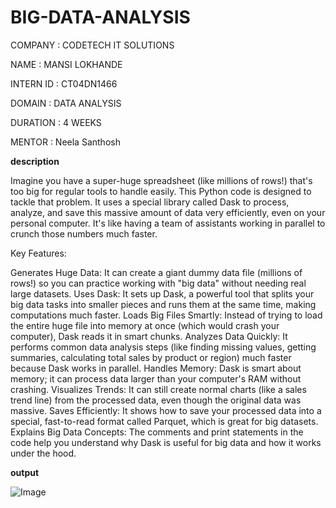 # BIG-DATA-ANALYSIS

COMPANY : CODETECH IT SOLUTIONS

NAME : MANSI LOKHANDE

INTERN ID : CT04DN1466

DOMAIN : DATA ANALYSIS

DURATION : 4 WEEKS

MENTOR : Neela Santhosh

**description**

Imagine you have a super-huge spreadsheet (like millions of rows!) that's too big for regular tools to handle easily. This Python code is designed to tackle that problem. It uses a special library called Dask to process, analyze, and save this massive amount of data very efficiently, even on your personal computer. It's like having a team of assistants working in parallel to crunch those numbers much faster.

Key Features:

Generates Huge Data: It can create a giant dummy data file (millions of rows!) so you can practice working with "big data" without needing real large datasets.
Uses Dask: It sets up Dask, a powerful tool that splits your big data tasks into smaller pieces and runs them at the same time, making computations much faster.
Loads Big Files Smartly: Instead of trying to load the entire huge file into memory at once (which would crash your computer), Dask reads it in smart chunks.
Analyzes Data Quickly: It performs common data analysis steps (like finding missing values, getting summaries, calculating total sales by product or region) much faster because Dask works in parallel.
Handles Memory: Dask is smart about memory; it can process data larger than your computer's RAM without crashing.
Visualizes Trends: It can still create normal charts (like a sales trend line) from the processed data, even though the original data was massive.
Saves Efficiently: It shows how to save your processed data into a special, fast-to-read format called Parquet, which is great for big datasets.
Explains Big Data Concepts: The comments and print statements in the code help you understand why Dask is useful for big data and how it works under the hood.

**output**

![Image](https://github.com/user-attachments/assets/c2233049-90f0-4ea0-af85-4c594f2060c9)
